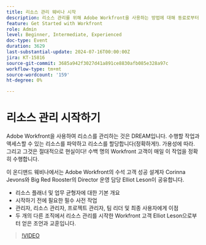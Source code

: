 ```yaml
---
title: 리소스 관리 웨비나 시작
description: 리소스 관리를 위해 Adobe Workfront을 사용하는 방법에 대해 동료로부터 알아보십시오. 리소스 플래너, 업무 균형자 및 온디맨드 웨비나에서 성공적인 구현에 대한 전문가의 팁을 살펴보십시오.
feature: Get Started with Workfront
role: Admin
level: Beginner, Intermediate, Experienced
doc-type: Event
duration: 3629
last-substantial-update: 2024-07-16T00:00:00Z
jira: KT-15816
source-git-commit: 3685a942f3027d41a891ce8830afb085e328a97c
workflow-type: tm+mt
source-wordcount: '159'
ht-degree: 0%

---
```



# 리소스 관리 시작하기

Adobe Workfront을 사용하여 리소스를 관리하는 것은 DREAM입니다. 수행할 작업과 액세스할 수 있는 리소스를 파악하고 리소스를 할당합니다(정확하게!). 가용성에 따라. 그리고 그것은 절대적으로 현실이다! 수백 명의 Workfront 고객이 매일 이 작업을 정확히 수행합니다.

이 온디맨드 웨비나에서는 Adobe Workfront의 수석 고객 성공 설계자 Corinna Jevons와 Big Red Rooster의 Director 운영 담당 Elliot Leson이 공유합니다.

* 리소스 플래너 및 업무 균형자에 대한 기본 개요
* 시작하기 전에 필요한 필수 사전 작업
* 관리자, 리소스 관리자, 프로젝트 관리자, 팀 리더 및 최종 사용자에게 이점
* 두 개의 다른 조직에서 리소스 관리를 시작한 Workfront 고객 Elliot Leson으로부터 얻은 조언과 교훈입니다.

>[!VIDEO](https://video.tv.adobe.com/v/3431010/?learn=on)
